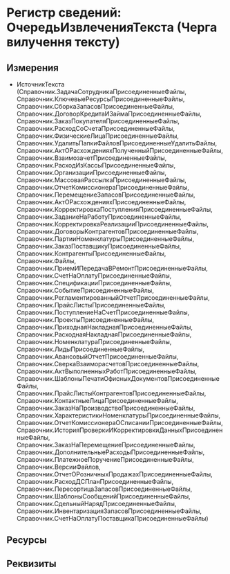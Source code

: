 ﻿# Регистр сведений: ОчередьИзвлеченияТекста (Черга вилучення тексту)

## Измерения

- ИсточникТекста (Справочник.ЗадачаСотрудникаПрисоединенныеФайлы, Справочник.КлючевыеРесурсыПрисоединенныеФайлы, Справочник.СборкаЗапасовПрисоединенныеФайлы, Справочник.ДоговорКредитаИЗаймаПрисоединенныеФайлы, Справочник.ЗаказПокупателяПрисоединенныеФайлы, Справочник.РасходСоСчетаПрисоединенныеФайлы, Справочник.ФизическиеЛицаПрисоединенныеФайлы, Справочник.УдалитьПапкиФайловПрисоединенныеУдалитьФайлы, Справочник.АктОРасхожденияхПолученныйПрисоединенныеФайлы, Справочник.ВзаимозачетПрисоединенныеФайлы, Справочник.РасходИзКассыПрисоединенныеФайлы, Справочник.ОрганизацииПрисоединенныеФайлы, Справочник.МассоваяРассылкаПрисоединенныеФайлы, Справочник.ОтчетКомиссионераПрисоединенныеФайлы, Справочник.ПеремещениеЗапасовПрисоединенныеФайлы, Справочник.АктОРасхожденияхПрисоединенныеФайлы, Справочник.КорректировкаПоступленияПрисоединенныеФайлы, Справочник.ЗаданиеНаРаботуПрисоединенныеФайлы, Справочник.КорректировкаРеализацииПрисоединенныеФайлы, Справочник.ДоговорыКонтрагентовПрисоединенныеФайлы, Справочник.ПартииНоменклатурыПрисоединенныеФайлы, Справочник.ЗаказПоставщикуПрисоединенныеФайлы, Справочник.КонтрагентыПрисоединенныеФайлы, Справочник.Файлы, Справочник.ПриемИПередачаВРемонтПрисоединенныеФайлы, Справочник.СчетНаОплатуПрисоединенныеФайлы, Справочник.СпецификацииПрисоединенныеФайлы, Справочник.СобытиеПрисоединенныеФайлы, Справочник.РегламентированныйОтчетПрисоединенныеФайлы, Справочник.ПрайсЛистыПрисоединенныеФайлы, Справочник.ПоступлениеНаСчетПрисоединенныеФайлы, Справочник.ПроектыПрисоединенныеФайлы, Справочник.ПриходнаяНакладнаяПрисоединенныеФайлы, Справочник.РасходнаяНакладнаяПрисоединенныеФайлы, Справочник.НоменклатураПрисоединенныеФайлы, Справочник.ЛидыПрисоединенныеФайлы, Справочник.АвансовыйОтчетПрисоединенныеФайлы, Справочник.СверкаВзаиморасчетовПрисоединенныеФайлы, Справочник.АктВыполненныхРаботПрисоединенныеФайлы, Справочник.ШаблоныПечатиОфисныхДокументовПрисоединенныеФайлы, Справочник.ПрайсЛистыКонтрагентовПрисоединенныеФайлы, Справочник.КонтактныеЛицаПрисоединенныеФайлы, Справочник.ЗаказНаПроизводствоПрисоединенныеФайлы, Справочник.ХарактеристикиНоменклатурыПрисоединенныеФайлы, Справочник.ОтчетКомиссионераОСписанииПрисоединенныеФайлы, Справочник.ИсторияПроверкиИКорректировкиДанныхПрисоединенныеФайлы, Справочник.ЗаказНаПеремещениеПрисоединенныеФайлы, Справочник.ДополнительныеРасходыПрисоединенныеФайлы, Справочник.ПлатежноеПоручениеПрисоединенныеФайлы, Справочник.ВерсииФайлов, Справочник.ОтчетОРозничныхПродажахПрисоединенныеФайлы, Справочник.РасходДСПланПрисоединенныеФайлы, Справочник.ПересортицаЗапасовПрисоединенныеФайлы, Справочник.ШаблоныСообщенийПрисоединенныеФайлы, Справочник.СдельныйНарядПрисоединенныеФайлы, Справочник.ИнвентаризацияЗапасовПрисоединенныеФайлы, Справочник.СчетНаОплатуПоставщикаПрисоединенныеФайлы)

## Ресурсы


## Реквизиты


